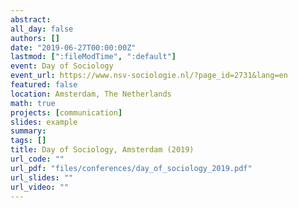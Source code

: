 ```yaml
---
abstract:
all_day: false
authors: []
date: "2019-06-27T00:00:00Z"
lastmod: [":fileModTime", ":default"]
event: Day of Sociology
event_url: https://www.nsv-sociologie.nl/?page_id=2731&lang=en
featured: false
location: Amsterdam, The Netherlands
math: true
projects: [communication]
slides: example
summary:
tags: []
title: Day of Sociology, Amsterdam (2019)
url_code: ""
url_pdf: "files/conferences/day_of_sociology_2019.pdf"
url_slides: ""
url_video: ""
---
```

